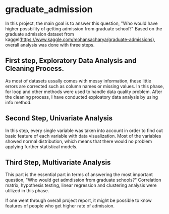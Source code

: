 # graduate_admission

In this project, the main goal is to answer this question, "Who would have higher possbility of getting admission from graduate school?" Based on the graduate admission dataset from kaggel(https://www.kaggle.com/mohansacharya/graduate-admissions), overall analysis was done with three steps. 

## First step, Exploratory Data Analysis and Cleaning Process.

As most of datasets ussally comes with messy information, these little errors are corrected such as column names or missing values. In this phase, for loop and other methods were used to handle data quality problem. After the cleaning process, I have conducted exploatory data analysis by using info method.

## Second Step, Univariate Analysis

In this step, every single variable was taken into account in order to find out basic feature of each variable with data visualization. Most of the variables showed normal distribution, which means that there would no problem applying further statistical models.

## Third Step, Multivariate Analysis

This part is the essential part in terms of answering the most important question, "Who would get admdission from graduate schools?" Correlation matrix, hypothesis testing, linear regression and clustering analysis were utilized in this phase. 

If one went through overall project report, it might be possible to know features of people who get higher rate of admission.
